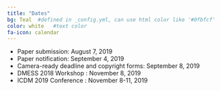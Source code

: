 ```yaml
---
title: "Dates"
bg: Teal  #defined in _config.yml, can use html color like '#0fbfcf'
color: white   #text color
fa-icon: calendar
---
```



 - Paper submission: August 7, 2019
 - Paper notification: September 4, 2019
 - Camera-ready deadline and copyright forms: September 8, 2019
 - DMESS 2018 Workshop : November 8, 2019
 - ICDM 2019 Conference : November 8-11, 2019
 
 

